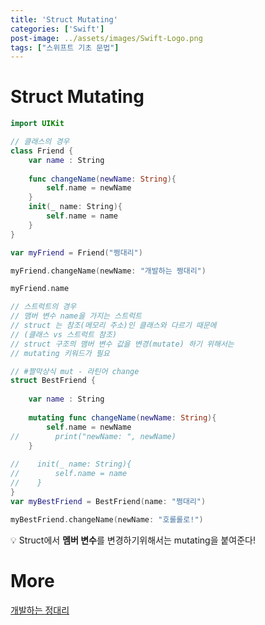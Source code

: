 ```yaml
---
title: 'Struct Mutating'
categories: ['Swift']
post-image: ../assets/images/Swift-Logo.png
tags: ["스위프트 기초 문법"]
---
```


# Struct Mutating

```swift
import UIKit

// 클래스의 경우
class Friend {
    var name : String
    
    func changeName(newName: String){
        self.name = newName
    }
    init(_ name: String){
        self.name = name
    }
}

var myFriend = Friend("쩡대리")

myFriend.changeName(newName: "개발하는 쩡대리")

myFriend.name

// 스트럭트의 경우
// 맴버 변수 name을 가지는 스트럭트
// struct 는 참조(메모리 주소)인 클래스와 다르기 때문에
// (클래스 vs 스트럭트 참조)
// struct 구조의 맴버 변수 값을 변경(mutate) 하기 위해서는
// mutating 키워드가 필요

// #짤막상식 mut - 라틴어 change
struct BestFriend {
    
    var name : String
    
    mutating func changeName(newName: String){
        self.name = newName
//        print("newName: ", newName)
    }
    
//    init(_ name: String){
//        self.name = name
//    }
}
var myBestFriend = BestFriend(name: "쩡대리")

myBestFriend.changeName(newName: "호롤롤로!")
```

💡 Struct에서 **멤버 변수**를 변경하기위해서는 mutating을 붙여준다!

# More

[개발하는 정대리](https://www.youtube.com/c/개발하는정대리/playlists])





